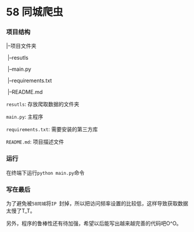 # 58 同城爬虫

### 项目结构

|–项目文件夹

​	|–resutls

​	|–main.py

​	|–requirements.txt

​	|–README.md

`resutls`: 存放爬取数据的文件夹

`main.py`: 主程序

`requirements.txt`: 需要安装的第三方库

`README.md`: 项目描述文件

### 运行

在终端下运行`python main.py`命令

### 写在最后

为了避免被`58同城`将`IP `封掉，所以把访问频率设置的比较低，这样导致获取数据太慢了T_T。

另外，程序的鲁棒性还有待加强，希望以后能写出越来越完善的代码吧O^O。